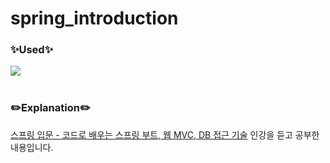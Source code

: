 # spring_introduction

<h3>✨Used✨</h3>
<div>
  <img src="https://img.shields.io/badge/Spring-6DB33F?style=for-the-badge&logo=Spring&logoColor=white"/>
</div>
<br/>
<h3>✏️Explanation✏️</h3>
<div>
  <p>
  <a href="https://www.inflearn.com/course/%EC%8A%A4%ED%94%84%EB%A7%81-%EC%9E%85%EB%AC%B8-%EC%8A%A4%ED%94%84%EB%A7%81%EB%B6%80%ED%8A%B8">스프링 입문 - 코드로 배우는 스프링 부트, 웹 MVC, DB 접근 기술</a>
   인강을 듣고 공부한 내용입니다.
  </p>
</div>
<br/>
